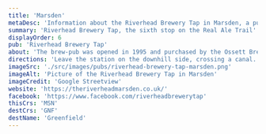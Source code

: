```yaml
---
title: 'Marsden'
metaDesc: 'Information about the Riverhead Brewery Tap in Marsden, a pub on the Transpenning Real Ale Trail'
summary: 'Riverhead Brewery Tap, the sixth stop on the Real Ale Trail'
displayOrder: 6
pub: 'Riverhead Brewery Tap'
about: 'The brew-pub was opened in 1995 and purchased by the Ossett Brewery in 2006. The bar is on the ground floor with the micro brewery in the basement.'
directions: 'Leave the station on the downhill side, crossing a canal. The Railway pub is directly opposite the station but we will be carrying on down the hill towards the town. Follow the road round to the left and look for Peel Street (first on the right once you are round the corner). The pub is on the right a short way along Peel Street.'
imageSrc: './src/images/pubs/riverhead-brewery-tap-marsden.png'
imageAlt: 'Picture of the Riverhead Brewery Tap in Marsden'
imageCredit: 'Google Streetview'
website: 'https://theriverheadmarsden.co.uk/'
facebook: 'https://www.facebook.com/riverheadbrewerytap'
thisCrs: 'MSN'
destCrs: 'GNF'
destName: 'Greenfield'
---
```

